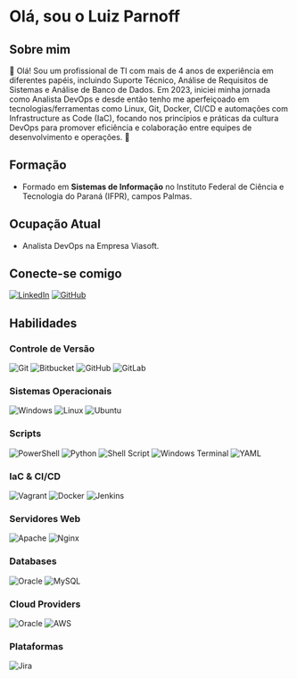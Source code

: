 # Olá, sou o Luiz Parnoff

## Sobre mim
👋 Olá! Sou um profissional de TI com mais de 4 anos de experiência em diferentes papéis, incluindo Suporte Técnico, Análise de Requisitos de Sistemas e Análise de Banco de Dados. Em 2023, iniciei minha jornada como Analista DevOps e desde então tenho me aperfeiçoado em tecnologias/ferramentas como Linux, Git, Docker, CI/CD e automações com Infrastructure as Code (IaC), focando nos princípios e práticas da cultura DevOps para promover eficiência e colaboração entre equipes de desenvolvimento e operações. 🚀 

## Formação
* Formado em **Sistemas de Informação** no Instituto Federal de Ciência e Tecnologia do Paraná (IFPR), campos Palmas.

## Ocupação Atual
* Analista DevOps na Empresa Viasoft.
## Conecte-se comigo
[![LinkedIn](https://img.shields.io/badge/LinkedIn-4165d3?style=for-the-badge&logo=linkedin&logoColor=)](https://www.linkedin.com/in/luiz-alberto-parnoff/)
[![GitHub](https://img.shields.io/badge/GitHub-000?style=for-the-badge&logo=github&logoColor=white)](https://github.com/Parnoff)

## Habilidades
### Controle de Versão
![Git](https://img.shields.io/badge/GIT-E44C30?style=for-the-badge&logo=git&logoColor=white)
![Bitbucket](https://img.shields.io/badge/bitbucket-%230047B3.svg?style=for-the-badge&logo=bitbucket&logoColor=white)
![GitHub](https://img.shields.io/badge/github-%23121011.svg?style=for-the-badge&logo=github&logoColor=white)
![GitLab](https://img.shields.io/badge/gitlab-%23181717.svg?style=for-the-badge&logo=gitlab&logoColor=white)
### Sistemas Operacionais
![Windows](https://img.shields.io/badge/Windows-0078D6?style=for-the-badge&logo=windows&logoColor=white)
![Linux](https://img.shields.io/badge/Linux-FCC624?style=for-the-badge&logo=linux&logoColor=black)
![Ubuntu](https://img.shields.io/badge/Ubuntu-E95420?style=for-the-badge&logo=ubuntu&logoColor=white)
### Scripts
![PowerShell](https://img.shields.io/badge/PowerShell-%235391FE.svg?style=for-the-badge&logo=powershell&logoColor=white)
![Python](https://img.shields.io/badge/python-3670A0?style=for-the-badge&logo=python&logoColor=ffdd54)
![Shell Script](https://img.shields.io/badge/shell_script-%23121011.svg?style=for-the-badge&logo=gnu-bash&logoColor=white)
![Windows Terminal](https://img.shields.io/badge/Windows%20Terminal-%234D4D4D.svg?style=for-the-badge&logo=windows-terminal&logoColor=white)
![YAML](https://img.shields.io/badge/yaml-%23ffffff.svg?style=for-the-badge&logo=yaml&logoColor=151515)
### IaC & CI/CD
![Vagrant](https://img.shields.io/badge/vagrant-%231563FF.svg?style=for-the-badge&logo=vagrant&logoColor=white)
![Docker](https://img.shields.io/badge/docker-%230db7ed.svg?style=for-the-badge&logo=docker&logoColor=white)
![Jenkins](https://img.shields.io/badge/jenkins-%232C5263.svg?style=for-the-badge&logo=jenkins&logoColor=white)
### Servidores Web
![Apache](https://img.shields.io/badge/apache-%23D42029.svg?style=for-the-badge&logo=apache&logoColor=white)
![Nginx](https://img.shields.io/badge/nginx-%23009639.svg?style=for-the-badge&logo=nginx&logoColor=white)
### Databases
![Oracle](https://img.shields.io/badge/Oracle-F80000?style=for-the-badge&logo=oracle&logoColor=white)
![MySQL](https://img.shields.io/badge/mysql-4479A1.svg?style=for-the-badge&logo=mysql&logoColor=white)
### Cloud Providers
![Oracle](https://img.shields.io/badge/Oracle-F80000?style=for-the-badge&logo=oracle&logoColor=white)
![AWS](https://img.shields.io/badge/AWS-%23FF9900.svg?style=for-the-badge&logo=amazon-aws&logoColor=white)
### Plataformas
![Jira](https://img.shields.io/badge/jira-%230A0FFF.svg?style=for-the-badge&logo=jira&logoColor=white)
